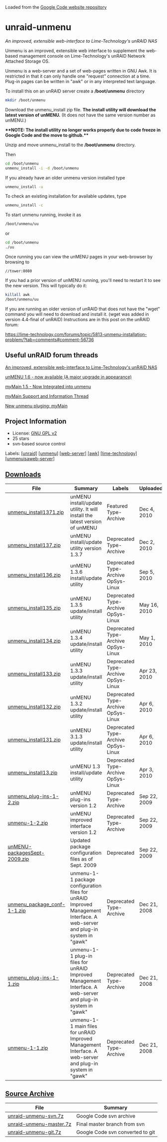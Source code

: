 
Loaded from the [Google Code website repository](https://code.google.com/archive/p/unraid-unmenu/)

# unraid-unmenu

   *An improved, extensible web-interface to Lime-Technology's unRAID NAS*

Unmenu is an improved, extensible web interface to supplement the web-based management console on Lime-Technology's unRAID Network Attached Storage OS.

Unmenu is a web-server and a set of web-pages written in GNU Awk. It is restricted in that it can only handle one "request" connection at a time. Plug-in pages can be written in "awk" or in any interpreted text language.

To install this on an unRAID server create a **/boot/unmenu** directory

```bash
mkdir /boot/unmenu
```

Download the unmenu_install zip file. **The install utility will download the latest version of unMENU.** (It does not have the same version number as unMENU.)  

**\*\*NOTE: The install utility no longer works properly due to code freeze in Google Code and the move to github.\*\***

Unzip and move unmenu_install to the **/boot/unmenu** directory.

Then

```bash
cd /boot/unmenu
unmenu_install -i -d /boot/unmenu
```

If you already have an older unmenu version installed type

```bash
unmenu_install -u
```

To check an existing installation for available updates, type

```bash
unmenu_install -c
```

To start unmenu running, invoke it as

```bash
/boot/unmenu/uu
```

or

```bash
cd /boot/unmenu
./uu
```

Once running you can view the unMENU pages in your web-browser by browsing to

```
//tower:8080
```

If you had a prior version of unMENU running, you'll need to restart it to see the new version.
This will typically do it:

```bash
killall awk
/boot/unmenu/uu
```

If you are running an older version of unRAID that does not have the "wget" command you will need to download and install it. (wget was added in version 4.4-final of unRAID)
Instructions are in this post on the unRAID forum:

   https://lime-technology.com/forums/topic/5813-unmenu-installation-problem/?tab=comments#comment-56736

## Useful unRAID forum threads

   [An improved, extensible web-interface to Lime-Technology's unRAID NAS](https://lime-technology.com/forums/topic/2521-an-improved-unraid-web-interface-extensible-and-easy-to-install/)

   [unMENU 1.6 - now available (A major upgrade in appearance)](https://lime-technology.com/forums/topic/25692-unmenu-16-now-available-a-major-upgrade-in-appearance/)

   [myMain 1.5 - Now Integrated into unmenu](https://lime-technology.com/forums/topic/8765-mymain-15-now-integrated-into-unmenu/)

   [myMain Support and Information Thread](https://lime-technology.com/forums/topic/31237-mymain-support-and-information-thread/)

   [New unmenu pluging: myMain](https://lime-technology.com/forums/topic/2628-new-unmenu-pluging-mymain/)

## Project Information

 - License: [GNU GPL v2](http://www.gnu.org/licenses/old-licenses/gpl-2.0.html)
 - 25 stars
 - svn-based source control

Labels: [[unraid]](https://code.google.com/archive/search?q=domain:code.google.com%20label:unraid)  [[unmenu]](https://code.google.com/archive/search?q=domain:code.google.com%20label:unmenu)  [[web-server]](https://code.google.com/archive/search?q=domain:code.google.com%20label:web-server)  [[awk]](https://code.google.com/archive/search?q=domain:code.google.com%20label:awk)  [[lime-technology]](https://code.google.com/archive/search?q=domain:code.google.com%20label:lime-technology)  [[unmenuisaweb-server]](https://code.google.com/archive/search?q=domain:code.google.com%20label:unmenuisaweb-server)

## [Downloads](./downloads/)

**File** | **Summary** | **Labels** | **Uploaded** | **Size**
-------- | ----------- | ---------- | ------------ | --------
[unmenu_install1371.zip](./downloads/unmenu_install1371.zip) | unMENU install/update utility. It will install the latest version of unMENU | Featured Type-Archive | Dec 4, 2010 | 3.77KB
[unmenu_install137.zip](./downloads/unmenu_install137.zip) | unMENU install/update utility version 1.3.7 | Deprecated  Type-Archive | Dec 2, 2010 | 3.67KB
[unmenu_install136.zip](./downloads/unmenu_install136.zip) | unMENU 1.3.6 install/update utility | Deprecated  Type-Archive  OpSys-Linux | Sep 5, 2010 | 3.54KB
[unmenu_install135.zip](./downloads/unmenu_install135.zip) | unMENU 1.3.5 update/install utility | Deprecated  Type-Archive  OpSys-Linux | May 16, 2010 | 3.08KB
[unmenu_install134.zip](./downloads/unmenu_install134.zip) | unMENU 1.3.4 update/install utility | Deprecated  Type-Archive  OpSys-Linux | May 1, 2010 | 3.06KB
[unmenu_install133.zip](./downloads/unmenu_install133.zip) | unMENU 1.3.3 update/install utility | Deprecated  Type-Archive  OpSys-Linux | Apr 23, 2010 | 2.74KB
[unmenu_install132.zip](./downloads/unmenu_install132.zip) | unMENU 1.3.2 update/install utility | Deprecated  Type-Archive  OpSys-Linux | Apr 6, 2010 | 2.54KB
[unmenu_install131.zip](./downloads/unmenu_install131.zip) | unMENU 3.1.3 update/install utility | Deprecated  Type-Archive  OpSys-Linux | Apr 6, 2010 | 2.5KB
[unmenu_install13.zip](./downloads/unmenu_install13.zip) | unMENU 1.3 install/update utility | Deprecated  Type-Archive  OpSys-Linux | Apr 3, 2010 | 2.43KB
[unmenu_plug-ins-1-2.zip](./downloads/unmenu_plug-ins-1-2.zip) | unMENU plug-ins version 1.2 | Deprecated  Type-Archive | Sep 22, 2009 | 82.25KB
[unmenu-1-2.zip](./downloads/unmenu-1-2.zip) | unMENU improved interface version 1.2 | Deprecated  Type-Archive | Sep 22, 2009 | 23.46KB
[unMENU-packagesSept-2009.zip](./downloads/unMENU-packagesSept-2009.zip) | Updated package configuration files as of Sept. 2009 | Deprecated | Sep 22, 2009 | 12.36KB
[unmenu_package_conf-1-1.zip](./downloads/unmenu_package_conf-1-1.zip) | unmenu-1-1 package configuration files for unRAID Improved Management Interface. A web-server and plug-in system in "gawk" | Deprecated  Type-Archive | Dec 21, 2008 | 6.41KB
[unmenu_plug-ins-1-1.zip](./downloads/unmenu_plug-ins-1-1.zip) | unmenu-1-1 plug-in files for unRAID Improved Management Interface. A web-server and plug-in system in "gawk" | Deprecated  Type-Archive | Dec 21, 2008 | 60.34KB
[unmenu-1-1.zip](./downloads/unmenu-1-1.zip) | unmenu-1-1 main files for unRAID Improved Management Interface. A web-server and plug-in system in "gawk" | Deprecated  Type-Archive | Dec 21, 2008 | 23.04KB

## [Source Archive](./archive/)

**File** | **Summary**
-------- | -----------
[unraid-unmenu-svn.7z](./archive/unraid-unmenu-svn.7z) | Google Code svn archive
[unraid-unmenu-master.7z](./archive/unraid-unmenu-master.7z) | Final master branch from svn
[unraid-unmenu-git.7z](./archive/unraid-unmenu-git.7z) | Google Code svn converted to git

